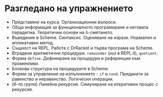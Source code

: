 Разгледано на упражнението
==========================

* Представяне на курса. Организационни въпроси.
* Обща информация за функционалното програмиране и неговата парадигма. Теоретични основи на λ-смятането.
* Въведение в Scheme. Синтаксис. Оценяване на изрази. Нормален и апликативен метод.
* Същност на REPL. Работа с DrRacket и първа програма на Scheme.
* Вградени аритметични процедури. `remainder` (`mod` в REPL.it), `quotient`.
* Форма `define`. Дефиниране на процедури и референции към променливи.
* Блокова структура на процедурите в Scheme.
* Форми за управление на изпълнението - `if` и `cond`. Предикати за равенство и неравенство. Логически операции.
* (_6-та група_) Линейна рекурсия. Симулиране на итеративен процес с рекурсия.
